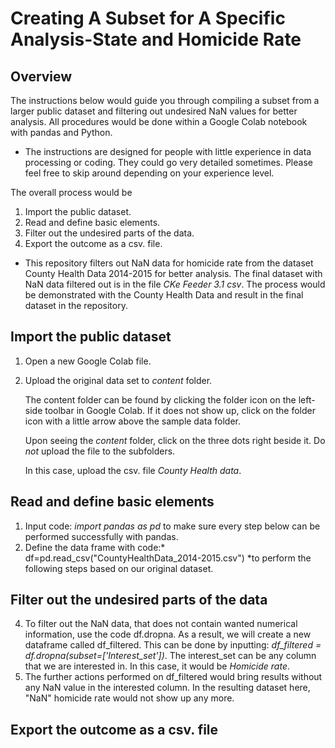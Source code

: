 # Creating A Subset for A Specific Analysis-State and Homicide Rate
## Overview
The instructions below would guide you through compiling a subset from a larger public dataset and filtering out undesired NaN values for better analysis. All procedures would be done within a Google Colab notebook with pandas and Python.

- The instructions are designed for people with little experience in data processing or coding. They could go very detailed sometimes. Please feel free to skip around depending on your experience level.

The overall process would be
1. Import the public dataset.
2. Read and define basic elements.
3. Filter out the undesired parts of the data.
4. Export the outcome as a csv. file.

- This repository filters out NaN data for homicide rate from the dataset County Health Data 2014-2015 for better analysis. The final dataset with NaN data filtered out is in the file *CKe Feeder 3.1 csv*. The process would be demonstrated with the County Health Data and result in the final dataset in the repository. 

## Import the public dataset
1. Open a new Google Colab file.
2. Upload the original data set to *content* folder.
   
   The content folder can be found by clicking the folder icon on the left-side toolbar in Google Colab. If it does not show up, click on the folder icon with a little arrow above the sample data folder.
   
   Upon seeing the *content* folder, click on the three dots right beside it. Do *not* upload the file to the subfolders.
   
   In this case, upload the csv. file *County Health data*.

## Read and define basic elements
1. Input code: *import pandas as pd* to make sure every step below can be performed successfully with pandas.
2. Define the data frame with code:* df=pd.read_csv("CountyHealthData_2014-2015.csv") *to perform the following steps based on our original dataset.

## Filter out the undesired parts of the data
4. To filter out the NaN data, that does not contain wanted numerical information, use the code df.dropna. As a result, we will create a new dataframe called df_filtered. This can be done by inputting: *df_filtered = df.dropna(subset=['Interest_set'])*. The interest_set can be any column that we are interested in. In this case, it would be *Homicide rate*.
5. The further actions performed on df_filtered would bring results without any NaN value in the interested column. In the resulting dataset here, "NaN" homicide rate would not show up any more.

## Export the outcome as a csv. file
